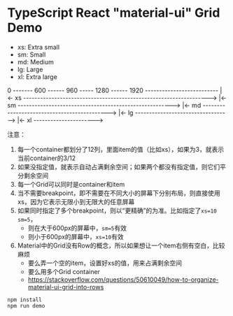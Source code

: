 TypeScript React "material-ui" Grid Demo
=========================================

- xs: Extra small
- sm: Small
- md: Medium
- lg: Large
- xl: Extra large


0 ------- 600 ------ 960 ----- 1280 ------ 1920 --------------------------
|<- xs ------------------------------------------------------------------>
           |<- sm ------------------------------------------------------->
                      |<- md -------------------------------------------->
                                |<- lg ---------------------------------->
                                            |<- xl ---------------------->

注意：

1. 每一个container都划分了12列，里面item的值（比如xs），如果为3，就表示当前container的3/12
1. 如果没指定值，就表示自动占满剩余空间；如果两个都没有指定值，则它们平分剩余空间
1. 每一个Grid可以同时是container和item
1. 当不需要breakpoint，即不需要在不同大小的屏幕下分别布局，则直接使用xs，因为它表示无限小到无限大的任意屏幕
1. 如果同时指定了多个breakpoint，则以“更精确”的为准。比如指定了`xs=10 sm=5`，
   - 则在大于600px的屏幕中，`sm=5`有效
   - 则小于600px的屏幕中，`xs=10`有效
1. Material中的Grid没有Row的概念，所以如果想让一个item右侧有空白，比较麻烦
   - 要么弄一个空的item，设置好xs的值，用来占满剩余空间
   - 要么用多个Grid container
   - https://stackoverflow.com/questions/50610049/how-to-organize-material-ui-grid-into-rows

```
npm install
npm run demo
```

